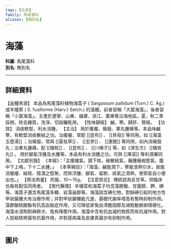 ```yaml
---
tags: [化痰]
family: 馬尾藻科
aliases: [無別名]
---
```


# 海藻

**科屬**: 馬尾藻科  
**別名**: 無別名  

---

## 詳細資料
【品種來源】
本品為馬尾藻料植物海蒿子 (
Sargassum pallidum
(Turn.) C. Ag.) 或羊棲萊 (
S. fusiforme
(Harv.) Setch.) 的藻體。前者習稱「大葉海藻」，後者習稱「小葉海藻」。主產於遼寧、山東、福建、浙江、廣東等沿海地區。夏，秋二季採撈，除去雜質，洗淨，切段曬乾用。
【性味歸經】
鹹，寒。歸肝、腎經。
【功效】
消痰軟堅，利水消腫。
【主治】
用於癭瘤、瘰癧、睪丸腫痛等。本品味鹹寒，有軟堅消痰散結之功。治癭瘤，常配 [[昆布]] 、 [[貝母]] 等同用，如 [[海藻玉壺湯]] ；治瘰癧，常與 [[夏枯草]] 、 [[玄參]] 、 [[連翹]] 等同用，如內消瘰癧丸；治睪丸腫痛，配 [[橘核]] 、 [[昆布]] 、 [[川楝子]] 等，如《濟生方》 [[橘核丸]] 。
用於腳氣浮腫及水腫等。本品有利水消腫之功，可與 [[澤瀉]] 等利濕藥同用。
【文獻別錄】
《本經》：「主癭瘤氣，頸下核，破散結氣，癰腫癥瘕堅氣，腹中下上鳴，下十二水腫。」
《本草綱目》：「海藻，鹹能潤下，寒能泄熱引水，故能消癭瘤、結核、陰潰之堅聚，而除浮腫、腳氣、留飲、痰氣之濕熱，使邪氣自小便出也。」
【用法用量】
煎服，10～15g。
【注意禁忌】
傳統認為反甘草。但臨床也每有配伍同用者。
【現代藥理】
羊棲菜和海蒿子均含藻膠酸、甘露醇、鉀、碘等。海蒿子還含馬尾藻多糖、岩藻甾醇等。海藻因含碘化物，對缺碘引起的地方性甲狀腺腫大有治療作用；并對甲狀腺機能亢進，基礎代謝率增高有暫時抑制作用。藻膠酸硫酸酯有抗高血脂症作用，又可降低家兔血清膽固醇及減輕動脈粥樣硬化。海藻水浸劑對麻醉犬、兔有降壓作用。海藻中含有抗血凝的物質而有抗凝作用。對人型結核桿菌有抗菌作用，并對感病毒及皮膚真菌亦有抑制作用。

---

## 圖片
